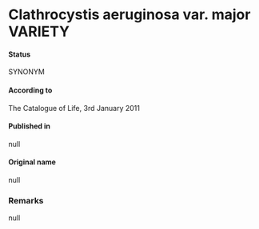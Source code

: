 # Clathrocystis aeruginosa var. major VARIETY

#### Status
SYNONYM

#### According to
The Catalogue of Life, 3rd January 2011

#### Published in
null

#### Original name
null

### Remarks
null